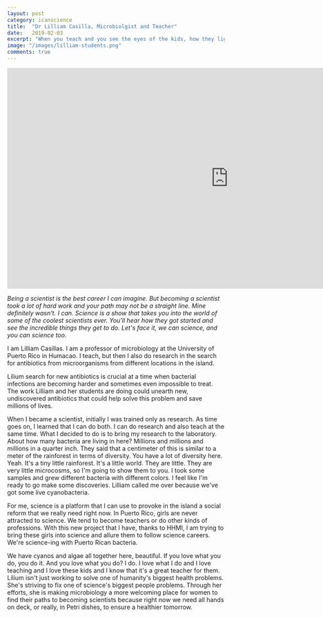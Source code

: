 ```yaml
---
layout: post
category: icanscience
title:  "Dr Lilliam Casilla, Microbiolgist and Teacher"
date:   2019-02-03
excerpt: "When you teach and you see the eyes of the kids, how they light up when you teach them something ,that is new that they have never seen before, it is a spectacular. You get a feeling that, oh wow, this is great because you are passing knowledge to new kids and to new generation. So for me, I feel extraordinary. I feel great."
image: "/images/lilliam-students.png"
comments: true
---
```



<iframe width="1024" height="512" src="https://ucdavis.app.box.com/s/3vslpzsto8pb3n6uhwv15jnmyigzf0ap/file/492571723963" frameborder="0" marginwidth="0" marginheight="0" scrolling="no" seamless allowfullscreen></iframe>


_Being a scientist is the best career I can imagine. But becoming a scientist took a lot of hard work and your path may not be a straight line. Mine definitely wasn't. I can. Science is a show that takes you into the world of some of the coolest scientists ever. You'll hear how they got started and see the incredible things they get to do. Let's face it, we can science, and you can science too._

I am Lilliam Casillas. I am a professor of microbiology at the University of Puerto Rico in Humacao. I teach, but then I also do research in the search for antibiotics from microorganisms from different locations in the island.

Lilium search for new antibiotics is crucial at a time when bacterial infections are becoming harder and sometimes even impossible to treat. The work Lilliam and her students are doing could unearth new, undiscovered antibiotics that could help solve this problem and save millions of lives.

When I became a scientist, initially I was trained only as research. As time goes on, I learned that I can do both. I can do research and also teach at the same time. What I decided to do is to bring my research to the laboratory. About how many bacteria are living in here? Millions and millions and millions in a quarter inch. They said that a centimeter of this is similar to a meter of the rainforest in terms of diversity. You have a lot of diversity here. Yeah. It's a tiny little rainforest. It's a little world. They are little. They are very little microcosms, so I'm going to show them to you. I took some samples and grew different bacteria with different colors. I feel like I'm ready to go make some discoveries. Lilliam called me over because we've got some live cyanobacteria.

For me, science is a platform that I can use to provoke in the island a social reform that we really need right now. In Puerto Rico, girls are never attracted to science. We tend to become teachers or do other kinds of professions. With this new project that I have, thanks to HHMI, I am trying to bring these girls into science and allure them to follow science careers. We're science-ing with Puerto Rican bacteria.

We have cyanos and algae all together here, beautiful. If you love what you do, you do it. And you love what you do? I do. I love what I do and I love teaching and I love these kids and I know that it's a great teacher for them. Lilium isn't just working to solve one of humanity's biggest health problems. She's striving to fix one of science's biggest people problems. Through her efforts, she is making microbiology a more welcoming place for women to find their paths to becoming scientists because right now we need all hands on deck, or really, in Petri dishes, to ensure a healthier tomorrow.
